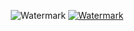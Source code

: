 
<p align="center">

  <img src="https://github.com/user-attachments/assets/d4b0a04d-d8d5-41ff-8424-e5a66fdc0494" alt="Watermark"/>
  <a href="https://pcoiscript.xyz"><img src="https://github.com/user-attachments/assets/ae963090-c0d2-4925-a515-5245a9a7aadb" alt="Watermark"/></a>
</p>
